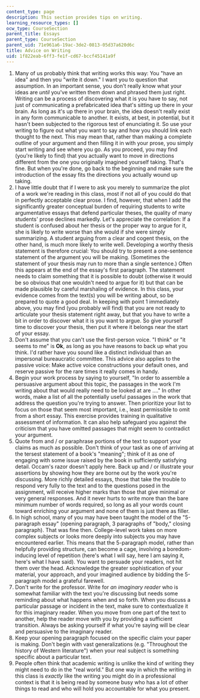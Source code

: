 ```yaml
---
content_type: page
description: This section provides tips on writing.
learning_resource_types: []
ocw_type: CourseSection
parent_title: Essays
parent_type: CourseSection
parent_uid: 71e961a6-19ac-3de2-0813-05d37a620d6c
title: Advice on Writing
uid: 1f822eab-6ff3-fe1f-cd67-bccf45141a9f
---
```


1.  Many of us probably think that writing works this way: You "have an idea" and then you "write it down." I want you to question that assumption. In an important sense, you don't really know what your ideas are _until_ you've written them down and phrased them just right. Writing can be a process of discovering what it is you have to say, not just of communicating a prefabricated idea that's sitting up there in your brain. As long as it's up there in your brain, the idea doesn't really exist in any form communicable to another. It exists, at best, in potential, but it hasn't been subjected to the rigorous test of enunciating it. So use your writing to figure out what you want to say and how you should link each thought to the next. This may mean that, rather than making a complete outline of your argument and then filling it in with your prose, you simply start writing and see where you go. As you proceed, you may find (you're likely to find) that you actually want to move in directions different from the one you originally imagined yourself taking. That's fine. But when you're done, go back to the beginning and make sure the introduction of the essay fits the directions you actually wound up taking.
2.  I have little doubt that if I were to ask you merely to summarize the plot of a work we're reading in this class, most if not all of you could do that in perfectly acceptable clear prose. I find, however, that when I add the significantly greater conceptual burden of requiring students to write argumentative essays that defend particular theses, the quality of many students' prose declines markedly. Let's appreciate the correlation: If a student is confused about her thesis or the proper way to argue for it, she is likely to write worse than she would if she were simply summarizing. A student arguing from a clear and cogent thesis, on the other hand, is much more likely to write well. Developing a worthy thesis statement is therefore crucial: You should try to present a one-sentence statement of the argument you will be making. (Sometimes the statement of your thesis may run to more than a single sentence.) Often this appears at the end of the essay's first paragraph. The statement needs to claim something that it is possible to doubt (otherwise it would be so obvious that one wouldn't need to argue for it) but that can be made plausible by careful marshaling of evidence. In this class, your evidence comes from the text(s) you will be writing about, so be prepared to quote a good deal. In keeping with point 1 immediately above, you may find (you probably will find) that you are not ready to articulate your thesis statement right away, but that you have to write a bit in order to discover what it is you want to argue. So give yourself time to discover your thesis, then put it where it belongs near the start of your essay.
3.  Don't assume that you can't use the first-person voice. "I think" or "it seems to me" is **Ok**, as long as you have reasons to back up what you think. I'd rather have you sound like a distinct individual than an impersonal bureaucratic committee. This advice also applies to the passive voice: Make active voice constructions your default ones, and reserve passive for the rare times it really comes in handy.
4.  Begin your work process by saying to yourself, "In order to assemble a persuasive argument about this topic, the passages in the work I'm writing about that would really need to be looked at are …." In other words, make a list of all the potentially useful passages in the work that address the question you're trying to answer. Then prioritize your list to focus on those that seem most important, i.e., least permissible to omit from a short essay. This exercise provides training in qualitative assessment of information. It can also help safeguard you against the criticism that you have omitted passages that might seem to contradict your argument.
5.  Quote from and / or paraphrase portions of the text to support your claims as much as possible. Don't think of your task as one of arriving at the tersest statement of a book's "meaning"; think of it as one of engaging with some issue raised by the book in sufficiently satisfying detail. Occam's razor doesn't apply here. Back up and / or illustrate your assertions by showing how they are borne out by the work you're discussing. More richly detailed essays, those that take the trouble to respond very fully to the text and to the questions posed in the assignment, will receive higher marks than those that give minimal or very general responses. And it never hurts to write more than the bare minimum number of words required, so long as all your words count toward enriching your argument and none of them is just there as filler.
6.  In high school, many of you may have been taught the model of the "5-paragraph essay" (opening paragraph, 3 paragraphs of "body," closing paragraph). That was fine then. College-level work takes on more complex subjects or looks more deeply into subjects you may have encountered earlier. This means that the 5-paragraph model, rather than helpfully providing structure, can become a cage, involving a boredom-inducing level of repetition (here's what I will say, here I am saying it, here's what I have said). You want to persuade your readers, not hit them over the head. Acknowledge the greater sophistication of your material, your approach, and your imagined audience by bidding the 5-paragraph model a grateful farewell.
7.  Don't write for the professor. Write for _an imaginary reader_ who is somewhat familiar with the text you're discussing but needs some reminding about what happens when and so forth. When you discuss a particular passage or incident in the text, make sure to contextualize it for this imaginary reader. When you move from one part of the text to another, help the reader move with you by providing a sufficient transition. Always be asking yourself if what you're saying will be clear and persuasive to the imaginary reader.
8.  Keep your opening paragraph focused on the specific claim your paper is making. Don't begin with vast generalizations (e.g. "Throughout the history of Western literature") when your real subject is something specific about a particular text.
9.  People often think that academic writing is unlike the kind of writing they might need to do in the "real world." But one way in which the writing in this class is _exactly_ like the writing you might do in a professional context is that it is being read by someone busy who has a lot of other things to read and who will hold you accountable for what you present.